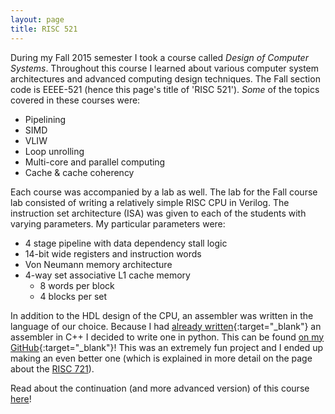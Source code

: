 ```yaml
---
layout: page
title: RISC 521
---
```


During my Fall 2015 semester I took a course called *Design of Computer Systems*. Throughout this course I
learned about various computer system architectures and advanced computing design techniques. The Fall section code
is EEEE-521 (hence this page's title of 'RISC 521').
*Some* of the topics covered in these courses were:

- Pipelining
- SIMD
- VLIW
- Loop unrolling
- Multi-core and parallel computing
- Cache & cache coherency

Each course was accompanied by a lab as well. The lab for the Fall course lab consisted of writing a relatively simple RISC
CPU in Verilog. The instruction set architecture (ISA) was given to each of the students with varying parameters. My particular
parameters were:

- 4 stage pipeline with data dependency stall logic
- 14-bit wide registers and instruction words
- Von Neumann memory architecture
- 4-way set associative L1 cache memory
	* 8 words per block
	* 4 blocks per set

In addition to the HDL design of the CPU, an assembler was written in the language of our choice. Because I had
[already written](https://github.com/connorjan/RISC-Assembler#risc-assembler){:target="_blank"} an assembler in C++
I decided to write one in python. This can be found [on my GitHub](https://github.com/connorjan/RISC521-Assembler){:target="_blank"}!
This was an extremely fun project and I ended up making an even better one (which is explained in more detail on the page about
the [RISC 721](/projects/risc_721)).

Read about the continuation (and more advanced version) of this course [here](/projects/risc_721)!
